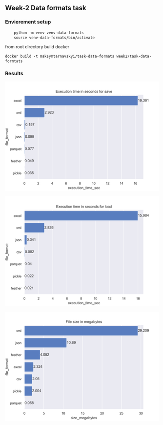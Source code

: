 ## Week-2 Data formats task

### Envierement setup

```
    python -m venv venv-data-formats
    source venv-data-formats/bin/activate
```
from root directory build docker
```
docker build -t maksymtarnavskyi/task-data-formats week2/task-data-formtats
```
### Results

![plot](./output/plots/chart-save-measurement.png)

![plot](./output/plots/chart-load-measurement.png)

![plot](./output/plots/chart-file-size.png)
